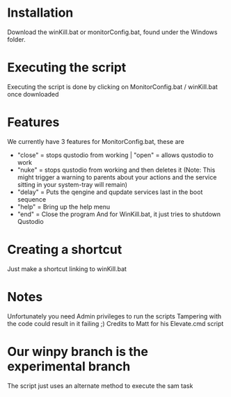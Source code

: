 # Installation
Download the winKill.bat or monitorConfig.bat, found under the Windows folder.

# Executing the script
Executing the script is done by clicking on MonitorConfig.bat / winKill.bat once downloaded

# Features
We currently have 3 features for MonitorConfig.bat, these are
- "close" = stops qustodio from working | "open" = allows qustodio to work
- "nuke" = stops qustodio from working and then deletes it (Note: This might trigger a warning to parents about your actions and the     service sitting in your system-tray will remain)
- "delay" = Puts the qengine and qupdate services last in the boot sequence
- "help" = Bring up the help menu
- "end" = Close the program
And for WinKill.bat, it just tries to shutdown Qustodio

# Creating a shortcut
Just make a shortcut linking to winKill.bat

# Notes
Unfortunately you need Admin privileges to run the scripts
Tampering with the code could result in it failing ;)
Credits to Matt for his Elevate.cmd script

# Our winpy branch is the experimental branch
The script just uses an alternate method to execute the sam task
